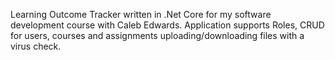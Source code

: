 ﻿Learning Outcome Tracker written in .Net Core for my software development course with Caleb Edwards.
Application supports Roles, CRUD for users, courses and assignments uploading/downloading files with a virus check.